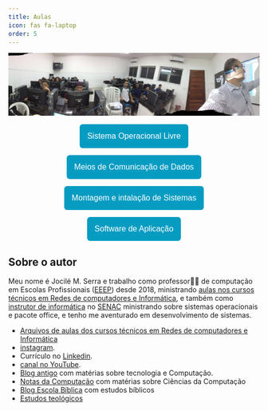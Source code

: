 ```yaml
---
title: Aulas
icon: fas fa-laptop
order: 5
---
```

![Aulas](/assets/img/aula.jpeg)

<div align="center">

<a href="https://jocile.com/categories/montagem-e-instala%C3%A7%C3%A3o-de-sistemas/"><button style="background: #069cc2; border-radius: 6px; padding: 15px; cursor: pointer; color: #fff; border: none; font-size: 16px;">Sistema Operacional Livre</button></a><br/>

<a href="https://jocile.com/categories/meios-de-comunica%C3%A7%C3%A3o/"><button style="background: #069cc2; border-radius: 6px; padding: 15px; cursor: pointer; color: #fff; border: none; font-size: 16px;">Meios de Comunicação de Dados</button></a><br/>

<a href="https://jocile.com/categories/sistema-operacional-livre/"><button style="background: #069cc2; border-radius: 6px; padding: 15px; cursor: pointer; color: #fff; border: none; font-size: 16px;">Montagem e intalação de Sistemas</button></a><br/>

<a href="https://jocile.com/categories/software-de-aplica%C3%A7%C3%A3o/"><button style="background: #069cc2; border-radius: 6px; padding: 15px; cursor: pointer; color: #fff; border: none; font-size: 16px;">Software de Aplicação</button></a><br/>

</div>

## Sobre o autor

Meu nome é Jocilé M. Serra e trabalho como professor👨‍🏫 de computação em Escolas Profissionais ([EEEP](https://www.ceara.gov.br/2018/03/16/ceara-comemora-10-anos-das-escolas-estaduais-de-educacao-profissional/)) desde 2018, ministrando [aulas nos cursos técnicos em Redes de computadores e Informática](https://aulas.jocile.com/), e também como [instrutor de informática](https://senac.jocile.com/) no [SENAC](https://cursos.ce.senac.br/) ministrando sobre sistemas operacionais e pacote office, e tenho me aventurado em desenvolvimento de sistemas.

- [Arquivos de aulas dos cursos técnicos em Redes de computadores e Informática](https://aulas.jocile.com/)
- [instagram](https://www.instagram.com/jocileserra/).
- Currículo no [Linkedin](https://www.linkedin.com/in/jocil%C3%A9-serra-56298838/).
- [canal no YouTube](https://www.youtube.com/channel/UC4YYb0PmbcHJJgEX-fkoutg).
- [Blog antigo](http://programandopc.blogspot.com/) com matérias sobre tecnologia e Computação.
- [Notas da Computação](https://sites.google.com/a/cienciasdacomputacao.org/jocile/Home) com matérias sobre Ciências da Computação
- [Blog Escola Bíblica](http://teologosinta.blogspot.com/) com estudos bíblicos
- [Estudos teológicos](https://jocile.com/teologia/)
